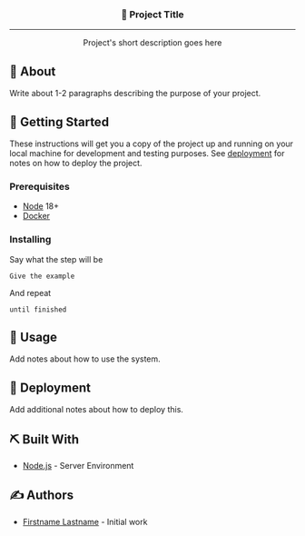 <!-- Project can have a fun emoji! 😎🤘🎸 -->
<h3 align="center">📑 Project Title</h3>

<div align="center">
  <!-- BADGES GO HERE -->
  <!-- Check out https://shields.io/ for public badges -->
  <!-- Badges can often be generated by external services. e.g. CI/CD such as GitHub actions -->
</div>

---

<p align="center">
  Project's short description goes here
  <br/>
</p>

## 💬 About
Write about 1-2 paragraphs describing the purpose of your project.

## 🏃 Getting Started
These instructions will get you a copy of the project up and running on your local machine for development and testing purposes. See [deployment](#-deployment) for notes on how to deploy the project.

### Prerequisites
<!-- What things you need to install the software and how to install them. -->

- [Node](https://nodejs.org/) 18+
- [Docker](https://www.docker.com/)

### Installing
<!-- A step by step series of examples that tell you how to get a development env running. -->

Say what the step will be

```
Give the example
```

And repeat

```
until finished
```

## 🎈 Usage
Add notes about how to use the system.

<!-- Optional for running test
## 🔧 Running the tests
Explain how to run the automated tests for this system.

Run the tests:
```
npm test
```
-->

## 🚀 Deployment
Add additional notes about how to deploy this.

## ⛏️ Built With
- [Node.js](https://nodejs.org/) - Server Environment

## ✍️ Authors
- [Firstname Lastname](https://github.com/YourUsername) - Initial work

<!-- Optional learn more section
## 🧑‍🎓 Learn More
You can add some additional links to interesting and relevant reading material.
-->

<!-- Optional acknowledgements
## 🎉 Acknowledgements
- Hat tip to anyone whose code was used
- Inspiration
- References
-->
